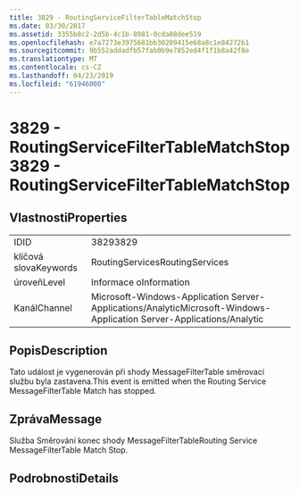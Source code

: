 ```yaml
---
title: 3829 - RoutingServiceFilterTableMatchStop
ms.date: 03/30/2017
ms.assetid: 3355b8c2-2d5b-4c1b-8981-0cda08dee519
ms.openlocfilehash: e7a7273e3975681bb30209415e68a8c1e84272b1
ms.sourcegitcommit: 9b552addadfb57fab0b9e7852ed4f1f1b8a42f8e
ms.translationtype: MT
ms.contentlocale: cs-CZ
ms.lasthandoff: 04/23/2019
ms.locfileid: "61946000"
---
```

# <a name="3829---routingservicefiltertablematchstop"></a><span data-ttu-id="7eb4e-102">3829 - RoutingServiceFilterTableMatchStop</span><span class="sxs-lookup"><span data-stu-id="7eb4e-102">3829 - RoutingServiceFilterTableMatchStop</span></span>
## <a name="properties"></a><span data-ttu-id="7eb4e-103">Vlastnosti</span><span class="sxs-lookup"><span data-stu-id="7eb4e-103">Properties</span></span>  
  
|||  
|-|-|  
|<span data-ttu-id="7eb4e-104">ID</span><span class="sxs-lookup"><span data-stu-id="7eb4e-104">ID</span></span>|<span data-ttu-id="7eb4e-105">3829</span><span class="sxs-lookup"><span data-stu-id="7eb4e-105">3829</span></span>|  
|<span data-ttu-id="7eb4e-106">klíčová slova</span><span class="sxs-lookup"><span data-stu-id="7eb4e-106">Keywords</span></span>|<span data-ttu-id="7eb4e-107">RoutingServices</span><span class="sxs-lookup"><span data-stu-id="7eb4e-107">RoutingServices</span></span>|  
|<span data-ttu-id="7eb4e-108">úroveň</span><span class="sxs-lookup"><span data-stu-id="7eb4e-108">Level</span></span>|<span data-ttu-id="7eb4e-109">Informace o</span><span class="sxs-lookup"><span data-stu-id="7eb4e-109">Information</span></span>|  
|<span data-ttu-id="7eb4e-110">Kanál</span><span class="sxs-lookup"><span data-stu-id="7eb4e-110">Channel</span></span>|<span data-ttu-id="7eb4e-111">Microsoft-Windows-Application Server-Applications/Analytic</span><span class="sxs-lookup"><span data-stu-id="7eb4e-111">Microsoft-Windows-Application Server-Applications/Analytic</span></span>|  
  
## <a name="description"></a><span data-ttu-id="7eb4e-112">Popis</span><span class="sxs-lookup"><span data-stu-id="7eb4e-112">Description</span></span>  
 <span data-ttu-id="7eb4e-113">Tato událost je vygenerován při shody MessageFilterTable směrovací službu byla zastavena.</span><span class="sxs-lookup"><span data-stu-id="7eb4e-113">This event is emitted when the Routing Service MessageFilterTable Match has stopped.</span></span>  
  
## <a name="message"></a><span data-ttu-id="7eb4e-114">Zpráva</span><span class="sxs-lookup"><span data-stu-id="7eb4e-114">Message</span></span>  
 <span data-ttu-id="7eb4e-115">Služba Směrování konec shody MessageFilterTable</span><span class="sxs-lookup"><span data-stu-id="7eb4e-115">Routing Service MessageFilterTable Match Stop.</span></span>  
  
## <a name="details"></a><span data-ttu-id="7eb4e-116">Podrobnosti</span><span class="sxs-lookup"><span data-stu-id="7eb4e-116">Details</span></span>
